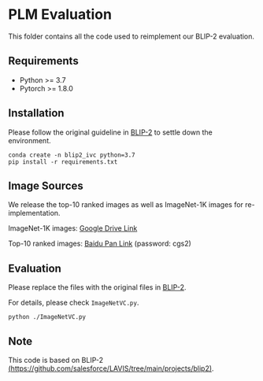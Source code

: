 # PLM Evaluation

This folder contains all the code used to reimplement our BLIP-2 evaluation.

## Requirements

- Python >= 3.7
- Pytorch >= 1.8.0

## Installation

Please follow the original guideline in [BLIP-2](https://github.com/salesforce/LAVIS) to settle down the environment.

```
conda create -n blip2_ivc python=3.7
pip install -r requirements.txt
```

## Image Sources

We release the top-10 ranked images as well as ImageNet-1K images for re-implementation.

ImageNet-1K images: [Google Drive Link](https://drive.google.com/file/d/1MWnFk1zpYf__NxDBlnASyQm09_omblcV/view?usp=sharing)

Top-10 ranked images: [Baidu Pan Link](https://pan.baidu.com/s/1HlMMXuM1h3OARJY1JzfGwA?pwd=cgs2) (password: cgs2)


## Evaluation

Please replace the files with the original files in [BLIP-2](https://github.com/salesforce/LAVIS).

For details, please check  `ImageNetVC.py`.

```
python ./ImageNetVC.py
```

## Note

This code is based on BLIP-2 [(https://github.com/salesforce/LAVIS/tree/main/projects/blip2)](https://github.com/salesforce/LAVIS/tree/main/projects/blip2). 
